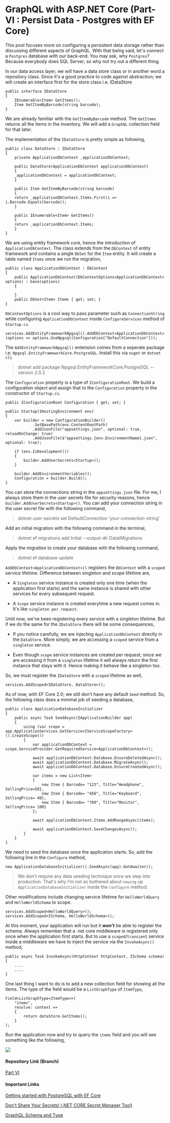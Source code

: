 # GraphQL with ASP.NET Core (Part- VI : Persist Data - Postgres with EF Core)

This post focuses more on configuring a persistent data storage rather than discussing different aspects of GraphQL. With that being said, let's connect a `Postgres` database with our back-end. You may ask, why `Postgres`? Because everybody does SQL Server; so why not try out a different thing.

In our data access layer, we will have a data store class or in another word a repository class. Since it's a good practice to code against abstraction; we will create an interface first for the store class i.e. IDataStore

    public interface IDataStore
    {
        IEnumerable<Item> GetItems();
        Item GetItemByBarcode(string barcode);
    }

We are already familiar with the `GetItemByBarcode` method. The `GetItems` returns all the items in the inventory. We will add a `GraphQL` collection field for that later. 

The implementation of the `IDataStore` is pretty simple as following,

    public class DataStore : IDataStore
    {
        private ApplicationDbContext _applicationDbContext;

        public DataStore(ApplicationDbContext applicationDbContext)
        {
		_applicationDbContext = applicationDbContext;
        }

        public Item GetItemByBarcode(string barcode)
        {
		return _applicationDbContext.Items.First(i => i.Barcode.Equals(barcode));
        }

        public IEnumerable<Item> GetItems()
        {
		return _applicationDbContext.Items;
        }
    }

We are using entity framework core, hence the introduction of `ApplicationDbContext`. The class extends from the `DbContext` of entity framework and contains a single `DbSet` for the `Item` entity. It will create a table named `Items` once we run the migration,

    public class ApplicationDbContext : DbContext
    {
        public ApplicationDbContext(DbContextOptions<ApplicationDbContext> options) : base(options)
        {

        }
        public DbSet<Item> Items { get; set; }
    }

`DbContextOptions` is a cool way to pass parameter such as `ConnectionString` while configuring `ApplicationDbContext` inside `ConfigureServices` method of `Startup.cs`.


```
services.AddEntityFrameworkNpgsql().AddDbContext<ApplicationDbContext>(options => options.UseNpgsql(Configuration["DefaultConnection"]));
```

The `AddEntityFrameworkNpgsql()` entension comes from a seperate package i.e. `Npgsql.EntityFrameworkCore.PostgreSQL`. Install this via `nuget` or `dotnet cli`

> dotnet add package Npgsql.EntityFrameworkCore.PostgreSQL --version 2.0.2
 
The `Configuration` property is a type of `IConfigurationRoot`. We build a configuration object and assign that to the `Configuration` property in the constructor of `Startup.cs`.

    public IConfigurationRoot Configuration { get; set; }

    public Startup(IHostingEnvironment env)
    {
        var builder = new ConfigurationBuilder()
                .SetBasePath(env.ContentRootPath)
                .AddJsonFile("appsettings.json", optional: true, reloadOnChange: true)
                .AddJsonFile($"appsettings.{env.EnvironmentName}.json", optional: true);

        if (env.IsDevelopment())
        {
            builder.AddUserSecrets<Startup>();
        }

        builder.AddEnvironmentVariables();
        Configuration = builder.Build();
    }

You can store the connections string in the `appsettings.json` file. For me, I always store them in the user secrets file for security reasons, hence `builder.AddUserSecrets<Startup>()`. You can add your connection string in the user secret file with the following command,

> dotnet user-secrets set DefaultConnection 'your-connection-string'

Add an initial migration with the following command in the terminal,

> dotnet ef migrations add Initial --output-dir Data\Migrations

Apply the migration to create your database with the following command,

> dotnet ef database update

`AddDbContext<ApplicationDbContext>()` registers the `DbContext` with a `scoped` service lifetime. Difference between singleton and scope lifetime are, 

* A `Singleton` service instance is created only one time (when the application first starts) and the same instance is shared with other services for every subsequent request.

* A `Scope` service instance is created everytime a new request comes in. It's like `singleton per request`.

Until now, we've been registering every service with a singleton lifetime. But if we do the same for the `IDataStore` there will be some consequences,

* If you notice carefully, we are injecting `ApplicationDbContext` directly in the `DataStore`. More simply, we are accessing a `scoped` service from a `singleton` service. 

* Even though `scope` service instances are created per request; since we are accessing it from a `singleton` lifetime it will always return the first instance that stays with it. Hence making it behave like a singleton too.

So, we must register the `IDataStore` with a `scoped` lifetime as well,

    services.AddScoped<IDataStore, DataStore>();

As of now, with EF Core 2.0; we still don't have any default `Seed` method. So, the following class does a minimal job of seeding a database,

    public class ApplicationDatabaseInitializer
    {
        public async Task SeedAsync(IApplicationBuilder app)
        {
            using (var scope = app.ApplicationServices.GetService<IServiceScopeFactory>().CreateScope())
            {
                var applicationDbContext = scope.ServiceProvider.GetRequiredService<ApplicationDbContext>();

                await applicationDbContext.Database.EnsureDeletedAsync();
                await applicationDbContext.Database.MigrateAsync();
                await applicationDbContext.Database.EnsureCreatedAsync();

                var items = new List<Item>
                {
                    new Item { Barcode= "123", Title="Headphone", SellingPrice=50},
                    new Item { Barcode= "456", Title="Keyboard", SellingPrice= 40},
                    new Item { Barcode= "789", Title="Monitor", SellingPrice= 100}
                };

                await applicationDbContext.Items.AddRangeAsync(items);

                await applicationDbContext.SaveChangesAsync();
            }
        }
    }

We need to seed the database once the application starts. So, add the following line in the `Configure` method,

    new ApplicationDatabaseInitializer().SeedAsync(app).GetAwaiter();

> We don't require any data seeding technique once we step into production. That's why I'm not so bothered about `newing` up `ApplicationDatabaseInitializer` inside the `Configure` method.

Other modifications include changing service lifetime for `HelloWorldQuery` and `HelloWorldSchema` to scope.

```
services.AddScoped<HelloWorldQuery>();
services.AddScoped<ISchema, HelloWorldSchema>();
```

At this moment, your application will run but it ***won't*** be able to register the schema. Always remember that a .net core middleware is registered only once when the application first starts. But to use a `scoped`/`transient` service inside a middleware we have to inject the service via the `InvokeAsync()` method,

    public async Task InvokeAsync(HttpContext httpContext, ISchema schema)
    {
        ....
        ....
    }

One last thing I want to do is to add a new collection field for showing all the items. The type of the field would be a `ListGraphType` of `ItemType`,

    Field<ListGraphType<ItemType>>(
        "items",
        resolve: context =>
        {
            return dataStore.GetItems();
        }
    );

Run the application now and try to query the `items` field and you will see something like the following,

<a href="https://1.bp.blogspot.com/-y0awsM-MDXc/WvQdIvdEPVI/AAAAAAAAB5I/DF5Ygg2aYOQQJWCJHr9t7es9YoWdDmy6wCLcBGAs/s1600/GraphiQL.png" imageanchor="1" ><img border="0" src="https://1.bp.blogspot.com/-y0awsM-MDXc/WvQdIvdEPVI/AAAAAAAAB5I/DF5Ygg2aYOQQJWCJHr9t7es9YoWdDmy6wCLcBGAs/s1600/GraphiQL.png" data-original-width="1600" data-original-height="525" /></a>

#### Repository Link (Branch)

[Part VI](https://github.com/fiyazbinhasan/GraphQLCore/tree/Part_VI_Persist_Data)

#### Important Links


[Getting started with PostgreSQL with EF Core](http://www.npgsql.org/efcore/index.html)

[Don't Share Your Secrets! (.NET CORE Secret Manager Tool)](http://fiyazhasan.me/dont-share-your-secrets-asp-net-core-secret-manager-tool/)

[GraphQL Schema and Type](https://graphql.org/learn/schema/)
